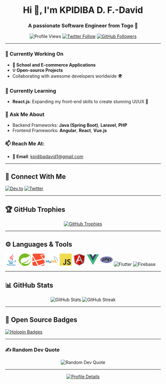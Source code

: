 <h1 align="center">Hi 👋, I'm KPIDIBA D. F.-David</h1>
<h3 align="center">A passionate Software Engineer from Togo 🚀</h3>

<div align="center">
  <img src="https://komarev.com/ghpvc/?username=kpidiba&style=flat-square&color=blue" alt="Profile Views" />
  <a href="https://twitter.com/fkpidiba"><img src="https://img.shields.io/twitter/follow/fkpidiba?logo=twitter&style=for-the-badge" alt="Twitter Follow" /></a>
  <a href="https://github.com/kpidiba"><img src="https://img.shields.io/github/followers/kpidiba?style=for-the-badge" alt="GitHub Followers" /></a>
</div>

---

### 🔭 Currently Working On
- **🌟 School and E-commerce Applications**
- **💡 Open-source Projects**  
- Collaborating with awesome developers worldwide 🌍  

### 🌱 Currently Learning
- **React.js**: Expanding my front-end skills to create stunning UI/UX 🚀  

### 💬 Ask Me About
- Backend Frameworks: **Java (Spring Boot)**, **Laravel**, **PHP**  
- Frontend Frameworks: **Angular**, **React**, **Vue.js**  

### 📫 Reach Me At:
- **📧 Email**: kpidibadavid1@gmail.com  

---

## 📱 Connect With Me  
<p align="left">
  <a href="https://dev.to/dprogrammer" target="_blank"><img src="https://raw.githubusercontent.com/rahuldkjain/github-profile-readme-generator/master/src/images/icons/Social/devto.svg" alt="Dev.to" height="40" /></a>
  <a href="https://twitter.com/fkpidiba" target="_blank"><img src="https://raw.githubusercontent.com/rahuldkjain/github-profile-readme-generator/master/src/images/icons/Social/twitter.svg" alt="Twitter" height="40" /></a>
</p>

---

## 🏆 GitHub Trophies
<p align="center">
  <a href="https://github.com/ryo-ma/github-profile-trophy"><img src="https://github-profile-trophy.vercel.app/?username=kpidiba&theme=radical&row=1&column=7" alt="GitHub Trophies" /></a>
</p>

---

## ⚙️ Languages & Tools
<p>
  <img src="https://raw.githubusercontent.com/devicons/devicon/master/icons/java/java-original.svg" alt="Java" width="40" height="40" />
  <img src="https://raw.githubusercontent.com/devicons/devicon/master/icons/spring/spring-original.svg" alt="Spring" width="40" height="40" />
  <img src="https://raw.githubusercontent.com/devicons/devicon/master/icons/laravel/laravel-plain.svg" alt="Laravel" width="40" height="40" />
  <img src="https://raw.githubusercontent.com/devicons/devicon/master/icons/mysql/mysql-original-wordmark.svg" alt="MySQL" width="40" height="40" />
  <img src="https://raw.githubusercontent.com/devicons/devicon/master/icons/javascript/javascript-original.svg" alt="JavaScript" width="40" height="40" />
  <img src="https://raw.githubusercontent.com/devicons/devicon/master/icons/angularjs/angularjs-original.svg" alt="Angular" width="40" height="40" />
  <img src="https://raw.githubusercontent.com/devicons/devicon/master/icons/vuejs/vuejs-original.svg" alt="Vue.js" width="40" height="40" />
  <img src="https://raw.githubusercontent.com/devicons/devicon/master/icons/php/php-original.svg" alt="PHP" width="40" height="40" />
  <img src="https://cdn.jsdelivr.net/gh/devicons/devicon/icons/flutter/flutter-original.svg" alt="Flutter" width="40" height="40" />
  <img src="https://cdn.jsdelivr.net/gh/devicons/devicon/icons/firebase/firebase-plain.svg" alt="Firebase" width="40" height="40" />
</p>

---

## 📊 GitHub Stats
<div align="center">
  <img src="https://github-readme-stats.vercel.app/api?username=kpidiba&show_icons=true&theme=tokyonight" alt="GitHub Stats" width="500" />
  <img src="https://github-readme-streak-stats.herokuapp.com/?user=kpidiba&theme=tokyonight" alt="GitHub Streak" width="500" />
</div>

---

## 🌟 Open Source Badges
<a href="https://www.holopin.io/@kpidiba">
  <img src="https://holopin.me/kpidiba" alt="Holopin Badges" />
</a>

---

### ✍️ Random Dev Quote  
<div align="center">
  <img src="https://quotes-github-readme.vercel.app/api?type=vertical&theme=radical" alt="Random Dev Quote" />
</div>

---

<div align="center">
  <a href="https://github.com/kpidiba"><img src="https://github-profile-summary-cards.vercel.app/api/cards/profile-details?username=kpidiba&theme=tokyonight" alt="Profile Details" /></a>
</div>
